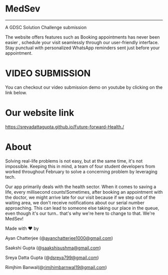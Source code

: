  # MedSev
---------------------------------------
  A GDSC Solution Challenge submission
 
The website offers features such as Booking appointments has never been easier , schedule your visit seamlessly through our user-friendly interface. Stay punctual with personalized WhatsApp reminders sent just before your appointment. 

# VIDEO SUBMISSION
You can checkout our video submission demo on youtube by clicking on the link below.

# Our website link

 https://sreyadattagupta.github.io/Future-forward-Health./

# About
Solving real-life problems is not easy, but at the same time, it's not impossible. Keeping this in mind, a team of four student developers from  worked throughout February to solve a concerning problem by leveraging tech.

Our app primarily deals with the health sector. When it comes to saving a life, every millisecond counts!Sometimes, after booking an appointment with the doctor, we might arrive late for our visit because if we step out of the waiting area, we don't receive notifications about our serial number approaching. This can lead to someone else taking our place in the queue, even though it's our turn.. that's why we're here to change to that. We're MedSev!

Made with ♥ by


Ayan Chatterjee (@ayanchatterjee1000@gmail.com)


Saakshi Gupta (@saakshisushma@gmail.com)


Sreya Datta Gupta (@dsreya799@gmail.com)


Rimjhim Banwal(@rimjhimbarnwal19@gmail.com)
